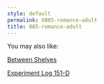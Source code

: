 ```yaml
---
style: default
permalink: X085-romance-adult
title: 085-romance-adult
---
```

You may also like:

[Between Shelves](http://scp-wiki.net/between-shelves)

[Experiment Log 151-D](http://scp-wiki.net/experiment-log-151-d)
